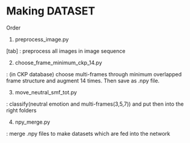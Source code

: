 # Making DATASET

Order

1. preprocess_image.py

[tab] : preprocess all images in image sequence
 

2. choose_frame_minimum_ckp_14.py

: (in CKP database) choose multi-frames through minimum overlapped frame structure and augment 14 times. Then save as .npy file.


3. move_neutral_smf_tot.py

: classify(neutral emotion and multi-frames(3,5,7)) and put then into the right folders


4. npy_merge.py

: merge .npy files to make datasets which are fed into the network

